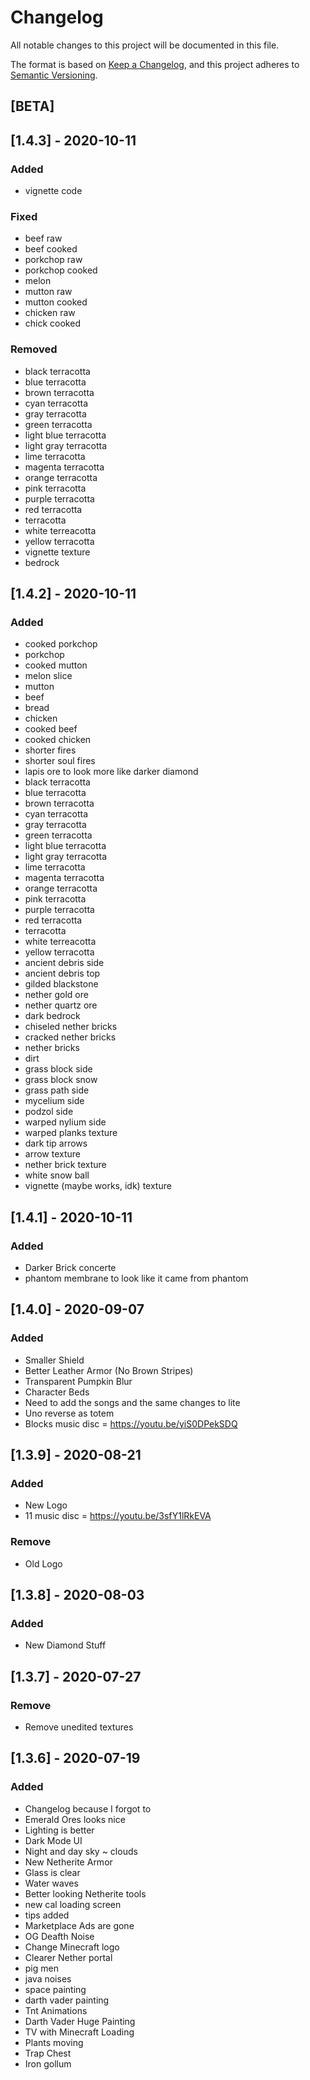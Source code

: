 # Changelog
All notable changes to this project will be documented in this file.

The format is based on [Keep a Changelog](https://keepachangelog.com/en/1.0.0/),
and this project adheres to [Semantic Versioning](https://semver.org/spec/v2.0.0.html).

## [BETA]

## [1.4.3] - 2020-10-11
### Added
- vignette code

### Fixed
- beef raw 
- beef cooked
- porkchop raw
- porkchop cooked
- melon
- mutton raw
- mutton cooked
- chicken raw
- chick cooked

### Removed
- black terracotta
- blue terracotta
- brown terracotta
- cyan terracotta
- gray terracotta
- green terracotta
- light blue terracotta
- light gray terracotta
- lime terracotta
- magenta terracotta
- orange terracotta
- pink terracotta
- purple terracotta
- red terracotta
- terracotta
- white terreacotta
- yellow terracotta
- vignette texture
- bedrock


## [1.4.2] - 2020-10-11
### Added
- cooked porkchop
- porkchop
- cooked mutton
- melon slice
- mutton
- beef
- bread
- chicken
- cooked beef
- cooked chicken
- shorter fires
- shorter soul fires
- lapis ore to look more like darker diamond
- black terracotta
- blue terracotta
- brown terracotta
- cyan terracotta
- gray terracotta
- green terracotta
- light blue terracotta
- light gray terracotta
- lime terracotta
- magenta terracotta
- orange terracotta
- pink terracotta
- purple terracotta
- red terracotta
- terracotta
- white terreacotta
- yellow terracotta
- ancient debris side
- ancient debris top
- gilded blackstone
- nether gold ore
- nether quartz ore
- dark bedrock
- chiseled nether bricks
- cracked nether bricks
- nether bricks
- dirt
- grass block side
- grass block snow
- grass path side
- mycelium side
- podzol side
- warped nylium side
- warped planks texture
- dark tip arrows
- arrow texture
- nether brick texture
- white snow ball
- vignette (maybe works, idk) texture

## [1.4.1] - 2020-10-11
### Added
- Darker Brick concerte
- phantom membrane to look like it came from phantom


## [1.4.0] - 2020-09-07
### Added
- Smaller Shield
- Better Leather Armor (No Brown Stripes)
- Transparent Pumpkin Blur
- Character Beds
- Need to add the songs and the same changes to lite
- Uno reverse as totem
- Blocks music disc = https://youtu.be/yiS0DPekSDQ


## [1.3.9] - 2020-08-21
### Added
- New Logo
- 11 music disc = https://youtu.be/3sfY1lRkEVA

### Remove
- Old Logo

## [1.3.8] - 2020-08-03
### Added
- New Diamond Stuff

## [1.3.7] - 2020-07-27
### Remove
- Remove unedited textures

## [1.3.6] - 2020-07-19
### Added
- Changelog because I forgot to
- Emerald Ores looks nice
- Lighting is better
- Dark Mode UI
- Night and day sky ~ clouds
- New Netherite Armor
- Glass is clear
- Water waves
- Better looking Netherite tools
- new cal loading screen
- tips added
- Marketplace Ads are gone
- OG Deafth Noise
- Change Minecraft logo
- Clearer Nether portal
- pig men 
- java noises
- space painting
- darth vader painting
- Tnt Animations
- Darth Vader Huge Painting
- TV with Minecraft Loading
- Plants moving
- Trap Chest
- Iron gollum